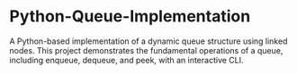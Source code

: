 # Python-Queue-Implementation
A Python-based implementation of a dynamic queue structure using linked nodes. This project demonstrates the fundamental operations of a queue, including enqueue, dequeue, and peek, with an interactive CLI.
